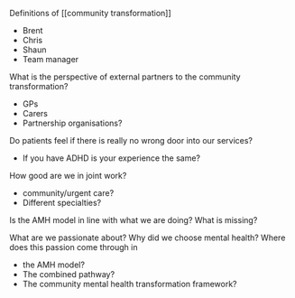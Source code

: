 Definitions of [[community transformation]]

- Brent
- Chris
- Shaun
- Team manager

What is the perspective of external partners to the community transformation?

- GPs 
- Carers
- Partnership organisations?

Do patients feel if there is really no wrong door into our services?

- If you have ADHD is your experience the same? 

How good are we in joint work?

- community/urgent care?
- Different specialties?

Is the AMH model in line with what we are doing? What is missing? 

What are we passionate about? Why did we choose mental health? Where does this passion come through in

- the AMH model?
- The combined pathway?
- The community mental health transformation framework?